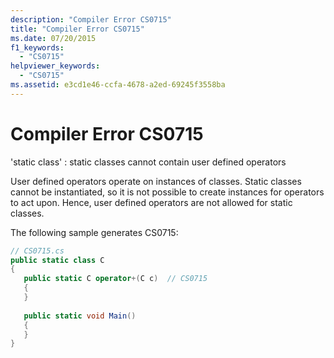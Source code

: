 ```yaml
---
description: "Compiler Error CS0715"
title: "Compiler Error CS0715"
ms.date: 07/20/2015
f1_keywords: 
  - "CS0715"
helpviewer_keywords: 
  - "CS0715"
ms.assetid: e3cd1e46-ccfa-4678-a2ed-69245f3558ba
---
```

# Compiler Error CS0715
'static class' : static classes cannot contain user defined operators  
  
 User defined operators operate on instances of classes. Static classes cannot be instantiated, so it is not possible to create instances for operators to act upon. Hence, user defined operators are not allowed for static classes.  
  
 The following sample generates CS0715:  
  
```csharp  
// CS0715.cs  
public static class C  
{  
   public static C operator+(C c)  // CS0715  
   {  
   }  
  
   public static void Main()  
   {  
   }  
}  
```
